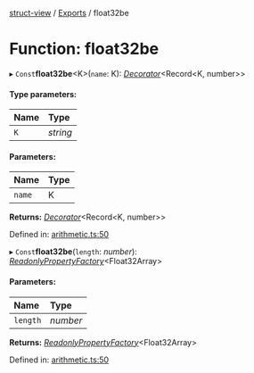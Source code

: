 [struct-view](../README.md) / [Exports](../modules.md) / float32be

# Function: float32be

▸ `Const`**float32be**<K\>(`name`: K): [*Decorator*](../interfaces/decorator.md)<Record<K, number\>\>

#### Type parameters:

Name | Type |
:------ | :------ |
`K` | *string* |

#### Parameters:

Name | Type |
:------ | :------ |
`name` | K |

**Returns:** [*Decorator*](../interfaces/decorator.md)<Record<K, number\>\>

Defined in: [arithmetic.ts:50](https://github.com/patrickroberts/struct-view/blob/main/src/arithmetic.ts#L50)

▸ `Const`**float32be**(`length`: *number*): [*ReadonlyPropertyFactory*](../interfaces/readonlypropertyfactory.md)<Float32Array\>

#### Parameters:

Name | Type |
:------ | :------ |
`length` | *number* |

**Returns:** [*ReadonlyPropertyFactory*](../interfaces/readonlypropertyfactory.md)<Float32Array\>

Defined in: [arithmetic.ts:50](https://github.com/patrickroberts/struct-view/blob/main/src/arithmetic.ts#L50)

